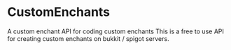 # CustomEnchants
A custom enchant API for coding custom enchants
This is a free to use API for creating custom enchants on bukkit / spigot servers.
